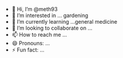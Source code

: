 - 👋 Hi, I’m @meth93
- 👀 I’m interested in ... gardening 
- 🌱 I’m currently learning ...general medicine 
- 💞️ I’m looking to collaborate on ...
- 📫 How to reach me ...
- 😄 Pronouns: ...
- ⚡ Fun fact: ...

<!---
meth93/meth93 is a ✨ special ✨ repository because its `README.md` (this file) appears on your GitHub profile.
You can click the Preview link to take a look at your changes.
--->
